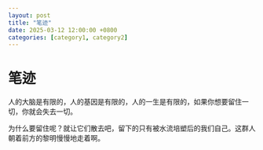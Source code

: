 ```yaml
---
layout: post
title: "笔迹"
date: 2025-03-12 12:00:00 +0800
categories: [category1, category2]
---
```

# 笔迹

人的大脑是有限的，人的基因是有限的，人的一生是有限的，如果你想要留住一切，你就会失去一切。

为什么要留住呢？就让它们散去吧，留下的只有被水流培塑后的我们自己。这群人朝着前方的黎明慢慢地走着啊。
